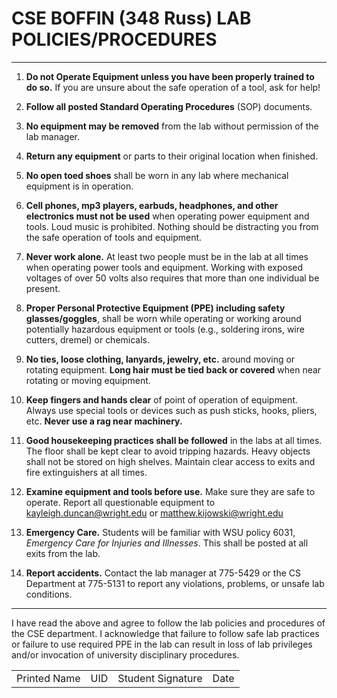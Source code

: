 # CSE BOFFIN (348 Russ) LAB POLICIES/PROCEDURES
---
1. **Do not Operate Equipment unless you have been properly trained to do so.**  If you are unsure about the safe operation of a tool, ask for help!

2. **Follow all posted Standard Operating Procedures** (SOP) documents.

3. **No equipment may be removed** from the lab without permission of the lab manager.

4. **Return any equipment** or parts to their original location when finished.

5. **No open toed shoes** shall be worn in any lab where mechanical equipment is in operation.

6. **Cell phones, mp3 players, earbuds, headphones, and other electronics must not be used** when operating power equipment and tools.  Loud music is prohibited.  Nothing should be distracting you from the safe operation of tools and equipment.

7. **Never work alone.**  At least two people must be in the lab at all times when operating power tools and equipment.  Working with exposed voltages of over 50 volts also requires that more than one individual be present.

8. **Proper Personal Protective Equipment (PPE) including safety glasses/goggles**, shall be worn while operating or working around potentially hazardous equipment or tools (e.g., soldering irons, wire cutters, dremel) or chemicals.

9. **No ties, loose clothing, lanyards, jewelry, etc.** around moving or rotating equipment.  **Long hair must be tied back or covered** when near rotating or moving equipment.

10. **Keep fingers and hands clear** of point of operation of equipment.  Always use special tools or devices such as push sticks, hooks, pliers, etc.  **Never use a rag near machinery.**

11. **Good housekeeping practices shall be followed** in the labs at all times.  The floor shall be kept clear to avoid tripping hazards.  Heavy objects shall not be stored on high shelves.  Maintain clear access to exits and fire extinguishers at all times.

12. **Examine equipment and tools before use.**  Make sure they are safe to operate.  Report all questionable equipment to [kayleigh.duncan@wright.edu](mailto:kayleigh.duncan@wright.edu) or [matthew.kijowski@wright.edu](mailto:matthew.kijowski@wright.edu) 

13. **Emergency Care.**  Students will be familiar with WSU policy 6031, *Emergency Care for Injuries and Illnesses*.  This shall be posted at all exits from the lab.

14. **Report accidents.**  Contact the lab manager at 775-5429 or the CS Department at 775-5131 to report any violations, problems, or unsafe lab conditions.  

---

I have read the above and agree to follow the lab policies and procedures of the CSE department.  I acknowledge that failure to follow safe lab practices or failure to use required PPE in the lab can result in loss of lab privileges and/or invocation of university disciplinary procedures.

|              |     |                   |               |
| ----------------------------- | :---------------: | :----------------------------------------------- | ---------: | 
| Printed Name | UID | Student Signature | Date          |


